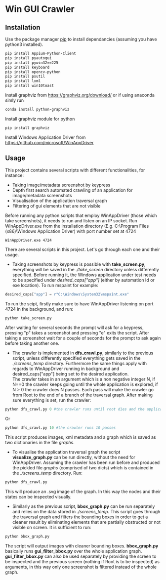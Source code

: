 # Win GUI Crawler

## Installation

Use the package manager [pip](https://pip.pypa.io/en/stable/) to install dependancies (assuming you have python3 installed).

```bash
pip install Appium-Python-Client
pip install pyautogui
pip install pywin32==225
pip install keyboard
pip install opencv-python
pip install psutil
pip install lxml
pip install win10toast
```
Install graphviz from https://graphviz.org/download/ or if using anaconda simly run
```bash
conda install python-graphviz
```
Install graphviz module for python
```bash
pip install graphviz
```
Install Windows Application Driver from https://github.com/microsoft/WinAppDriver

## Usage

This project contains several scripts with different functionalities, for instance:
- Taking image/metadata screenshot by keypress
- Depth first search automated crawling of an application for image/metadata screenshots
- Visualisation of the application traversal graph
- Filtering of gui elements that are not visible

Before running any python scripts that employ WinAppDriver (those which take screenshots), it needs to run and listen on an IP socket.
Run WinAppDriver.exe from the installation directory (E.g. C:\Program Files (x86)\Windows Application Driver) with port number set at 4724
```bash
WinAppDriver.exe 4724
```
There are several scripts in this project. Let's go through each one and their usage.

- Taking screenshots by keypress is possible with **take_screen.py**, everything will be saved in the *./take_screen* directory unless differently specified. Before running it, the Windows application under test needs to be specified under *desired_caps["app"]* (either by automation Id or exe location). To run mspaint for example:
```Python
desired_caps["app"] = r"C:\Windows\System32\mspaint.exe"
```
To run the scipt, firstly make sure to have WinAppDriver listening on port 4724 in the background, and run:
```Python
python take_screen.py
```
After waiting for several seconds the prompt will ask for a keypress, pressing "p" takes a screenshot and pressing "e" exits the script. After taking a screenshot wait for a couple of seconds for the prompt to ask again before taking another one.

- The crawler is implemented in **dfs_crawl.py**, similarly to the previous script, unless differently specified everything gets saved in the *./screens_temp* directory. Furthermore the same things apply with regards to WinAppDriver running in background and desired_caps["app"] being set to the desired application. <br> The crawler takes in an argument which is a non negative integer N, if N==0 the crawler keeps going until the whole application is explored, if N > 0 the crawler does N passes. Each pass will make the crawler go from Root to the end of a branch of the traversal graph.
After making sure everything is set, run the crawler:
```Python
python dfs_crawl.py 0 #the crawler runs until root dies and the application is fully explored
```
Or
```Python
python dfs_crawl.py 10 #the crawler runs 10 passes
```

 This script produces images, xml metadata and a graph which is saved as two dictionaries in the file *graphs*.

- To visualise the application traversal graph the script **visualize_graph.py** can be run directly, without the need for WinAppDriver. Assuming the crawler has been run before and produced the pickled file *graphs* (comprised of two dicts) which is contained in the *./screens_temp* directory. Run:
```Python
python dfs_crawl.py
```
This will produce an .svg image of the graph. In this way the nodes and their states can be inspected visually.

- Similarly as the previous script, **bbox_graph.py** can be run separately and relies on the data stored in *./screens_temp*. This script goes through the traversal graph and filters the bounding boxes in order to get a cleaner result by eliminating elements that are partially obstructed or not visible on screen. It is sufficient to run:
```Python
python bbox_graph.py
```
The script will output images with cleaner bounding boxes. **bbox_graph.py** basically runs **gui_filter_bbox.py** over the whole application graph.  **gui_filter_bbox.py** can also be used separately by providing the screen to be inspected and the previous screen (nothing if Root is to be inspected) as arguments, in this way only one screenshot is filtered instead of the whole graph.
